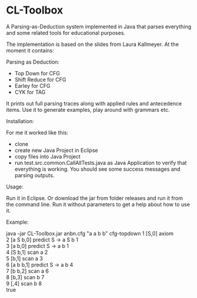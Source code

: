 # CL-Toolbox
A Parsing-as-Deduction system implemented in Java that parses everything and some related tools for educational purposes.

The implementation is based on the slides from Laura Kallmeyer. At the moment it contains:

Parsing as Deduction:
- Top Down for CFG
- Shift Reduce for CFG
- Earley for CFG
- CYK for TAG

It prints out full parsing traces along with applied rules and antecedence items.
Use it to generate examples, play around with grammars etc.

Installation:

For me it worked like this:
- clone
- create new Java Project in Eclipse
- copy files into Java Project
- run test.src.common.CallAllTests.java as Java Application to verify that everything is working. You should see some success messages and parsing outputs.


Usage:

Run it in Eclipse. Or download the jar from folder releases and run it from the command line. Run it without parameters to get a help about how to use it.

Example:

java -jar CL-Toolbox.jar anbn.cfg "a a b b" cfg-topdown
1    [S,0]               axiom               <br>
2    [a S b,0]           predict S -> a S b  1<br>
3    [a b,0]             predict S -> a b    1<br>
4    [S b,1]             scan a              2<br>
5    [b,1]               scan a              3<br>
6    [a b b,1]           predict S -> a b    4<br>
7    [b b,2]             scan a              6<br>
8    [b,3]               scan b              7<br>
9    [,4]                scan b              8<br>
true
